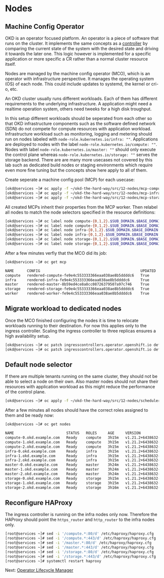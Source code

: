 # Nodes

## Machine Config Operator

OKD is an operator focused platform. An operator is a piece of software that
runs on the cluster. It implements the same concepts as a
[controller](https://kubernetes.io/docs/concepts/) by comparing the current
state of the system with the desired state and driving it towards the later one.
This logic however is implemented for a specific application or more specific a
CR rather than a normal cluster resource itself.

Nodes are managed by the machine config operator (MCO), which is an operator
with infrastructure perspective. It manages the operating system (OS) of each
node. This could include updates to systemd, the kernel or cri-o, etc.

An OKD cluster usually runs different workloads. Each of them has different
requirements to the underlying infrastructure. A application might need a
realtime operation system, others need tweeks for a high disk troughput.

In this setup different workloads should be seperated from each other so that
OKD infrastructure components such as the software defined network (SDN) do not
compete for compute resources with application workload. Infrastructure workload
such as monitoring, logging and metering should run on nodes labeled with
`node-role.kubernetes.io/infra: ""`. Applications are deployed to nodes with the
label `node-role.kubernetes.io/compute: ""`. Nodes with label
`node-role.kubernetes.io/master: ""` should only execute the control plane
whereas `node-role.kubernetes.io/storage: ""` serves the storage backend. There
are are many more usecases not covered by this lab such as dedicated build nodes
or staging environments which require even more fine tuning but the concepts
show here apply to all of them.

Create seperate a machine config pool (MCP) for each usecase:

```bash
[okd@services ~]# oc apply -f ~/okd-the-hard-way/src/12-nodes/mcp-compute.yaml
[okd@services ~]# oc apply -f ~/okd-the-hard-way/src/12-nodes/mcp-infra.yaml
[okd@services ~]# oc apply -f ~/okd-the-hard-way/src/12-nodes/mcp-storage.yaml
```

All created MCPs inherit their properties from the MCP worker. Then relabel all
nodes to match the node selectors specified in the resource definitions:

```bash
[okd@services ~]# oc label node compute-{0,1,2}.$SUB_DOMAIN.$BASE_DOMAIN node-role.kubernetes.io/compute=
[okd@services ~]# oc label node compute-{0,1,2}.$SUB_DOMAIN.$BASE_DOMAIN node-role.kubernetes.io/worker-
[okd@services ~]# oc label node infra-{0,1,2}.$SUB_DOMAIN.$BASE_DOMAIN node-role.kubernetes.io/infra=
[okd@services ~]# oc label node infra-{0,1,2}.$SUB_DOMAIN.$BASE_DOMAIN node-role.kubernetes.io/worker-
[okd@services ~]# oc label node storage-{0,1,2}.$SUB_DOMAIN.$BASE_DOMAIN node-role.kubernetes.io/storage=
[okd@services ~]# oc label node storage-{0,1,2}.$SUB_DOMAIN.$BASE_DOMAIN node-role.kubernetes.io/worker-
```

After a few minutes verfiy that the MCO did its job:

```bash
[okd@services ~]# oc get mcp

NAME      CONFIG                                              UPDATED   UPDATING   DEGRADED   MACHINECOUNT   READYMACHINECOUNT   UPDATEDMACHINECOUNT   DEGRADEDMACHINECOUNT   AGE
compute   rendered-compute-fe9e4c553333366eaa038ae8b5ddddc6   True      False      False      3              3                   3                     0                      3m5s
infra     rendered-infra-fe9e4c553333366eaa038ae8b5ddddc6     True      False      False      3              3                   3                     0                      2m54s
master    rendered-master-8b59ed4ce8a8cc08726379507a97c746    True      False      False      3              3                   3                     0                      3h20m
storage   rendered-storage-fe9e4c553333366eaa038ae8b5ddddc6   True      False      False      3              3                   3                     0                      2m39s
worker    rendered-worker-fe9e4c553333366eaa038ae8b5ddddc6    True      False      False      0              0                   0                     0                      3h20m
```

## Migrate workload to dedicated nodes

Once the MCO finished configuring the nodes it is time to relocate workloads
running to their destination. For now this applies only to the ingress
controller. Scaling the ingress controller to three replicas ensures a high
availability setup.

```bash
[okd@services ~]# oc patch ingresscontrollers.operator.openshift.io default -n openshift-ingress-operator -p '{"spec":{"nodePlacement":{"nodeSelector":{"matchLabels":{"node-role.kubernetes.io/infra":""}}}}}' --type=merge
[okd@services ~]# oc patch ingresscontrollers.operator.openshift.io default -n openshift-ingress-operator --patch '{"spec":{"replicas": 3}}' --type=merge
```

## Default node selector

If there are multiple tenants running on the same cluster, they should not be
able to select a node on their own. Also master nodes should not share their
resources with application workload as this might reduce the performance of the
control plane.

```bash
[okd@services ~]# oc apply -f ~/okd-the-hard-way/src/12-nodes/scheduler.yaml
```

After a few minutes all nodes should have the correct roles assigned to them and
be ready now:

```bash
[okd@services ~]# oc get nodes

NAME                        STATUS   ROLES     AGE     VERSION
compute-0.okd.example.com   Ready    compute   3h15m   v1.21.2+6438632-1505
compute-1.okd.example.com   Ready    compute   3h15m   v1.21.2+6438632-1505
compute-2.okd.example.com   Ready    compute   3h15m   v1.21.2+6438632-1505
infra-0.okd.example.com     Ready    infra     3h15m   v1.21.2+6438632-1505
infra-1.okd.example.com     Ready    infra     3h15m   v1.21.2+6438632-1505
infra-2.okd.example.com     Ready    infra     3h15m   v1.21.2+6438632-1505
master-0.okd.example.com    Ready    master    3h24m   v1.21.2+6438632-1505
master-1.okd.example.com    Ready    master    3h24m   v1.21.2+6438632-1505
master-2.okd.example.com    Ready    master    3h24m   v1.21.2+6438632-1505
storage-0.okd.example.com   Ready    storage   3h15m   v1.21.2+6438632-1505
storage-1.okd.example.com   Ready    storage   3h15m   v1.21.2+6438632-1505
storage-2.okd.example.com   Ready    storage   3h16m   v1.21.2+6438632-1505
```

## Reconfigure HAProxy

The ingress controller is running on the infra nodes only now. Therefore the
HAProxy should point the `https_router` and `http_router` to the infra nodes
only.

```bash
[root@services ~]# sed -i '/compute.*:80/d' /etc/haproxy/haproxy.cfg
[root@services ~]# sed -i '/compute.*:443/d' /etc/haproxy/haproxy.cfg
[root@services ~]# sed -i '/master.*:80/d' /etc/haproxy/haproxy.cfg
[root@services ~]# sed -i '/master.*:443/d' /etc/haproxy/haproxy.cfg
[root@services ~]# sed -i '/storage.*:80/d' /etc/haproxy/haproxy.cfg
[root@services ~]# sed -i '/storage.*:443/d' /etc/haproxy/haproxy.cfg
[root@services ~]# systemctl restart haproxy
```

Next: [Operator Lifecycle Manager](13-olm.md)
